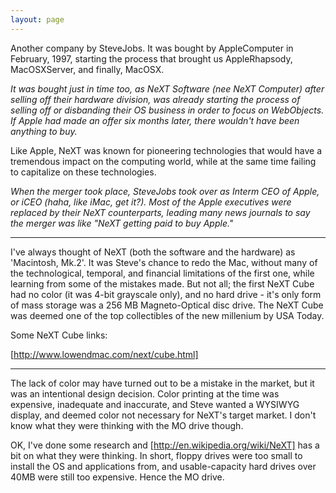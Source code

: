 ```yaml
---
layout: page
---
```




Another company by SteveJobs. It was bought by AppleComputer in February, 1997, starting the process that brought us AppleRhapsody, MacOSXServer, and finally, MacOSX.

*It was bought just in time too, as NeXT Software (nee NeXT Computer) after selling off their hardware division, was already starting the process of selling off or disbanding their OS business in order to focus on WebObjects. If Apple had made an offer six months later, there wouldn't have been anything to buy.*

Like Apple, NeXT was known for pioneering technologies that would have a tremendous impact on the computing world, while at the same time failing to capitalize on these technologies.

*When the merger took place, SteveJobs took over as Interm CEO of Apple, or iCEO (haha, like iMac, get it?). Most of the Apple executives were replaced by their NeXT counterparts, leading many news journals to say the merger was like "NeXT getting paid to buy Apple."*

----

I've always thought of NeXT (both the software and the hardware) as 'Macintosh, Mk.2'. It was Steve's chance to redo the Mac, without many of the technological, temporal, and financial limitations of the first one, while learning from some of the mistakes made. But not all; the first NeXT Cube had no color (it was 4-bit grayscale only), and no hard drive - it's only form of mass storage was a 256 MB Magneto-Optical disc drive. The NeXT Cube was deemed one of the top collectibles of the new millenium by USA Today.

Some NeXT Cube links:

[http://www.lowendmac.com/next/cube.html]

----

The lack of color may have turned out to be a mistake in the market, but it was an intentional design decision. Color printing at the time was expensive, inadequate and inaccurate, and Steve wanted a WYSIWYG display, and deemed color not necessary for NeXT's target market. I don't know what they were thinking with the MO drive though.

OK, I've done some research and [http://en.wikipedia.org/wiki/NeXT] has a bit on what they were thinking. In short, floppy drives were too small to install the OS and applications from, and usable-capacity hard drives over 40MB were still too expensive. Hence the MO drive.
